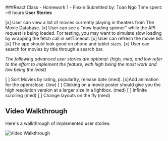 ###React Class - Homework 1 - Flexie
Submitted by: Toan Ngo
Time spent: ~6 hours
**User Stories**

[x] User can view a list of movies currently playing in theaters from The Movie Database.
[x] User can see a "now loading spinner" while the API request is being loaded. For testing, you may want to simulate slow loading by wrapping the fetch call in setTimeout.
[x] User can refresh the movie list.
[x] The app should look good on phone and tablet sizes.
[x] User can search for movies by title through a search bar.

*The following advanced user stories are optional: (high, med, and low refer to the effort to implement the feature, with high being the most work and low being the least)*

[ ] Sort Movies by rating, popularity, release date (med).
[x]Add animation for the open/close. (low)
[ ] Clicking on a movie poster should give you the high resolution version at a larger size in a lightbox. (med)
[ ] Infinite scrolling (med)
[ ] Change layouts on the fly (med)

## Video Walkthrough

Here's a walkthrough of implemented user stories:

![Video Walkthrough](walkthrough.gif)
